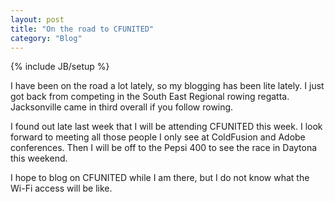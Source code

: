 ```yaml
---
layout: post
title: "On the road to CFUNITED"
category: "Blog"
---
```

{% include JB/setup %}

I have been on the road a lot lately, so my blogging has been lite lately. I just got back from competing in the South East Regional rowing regatta. Jacksonville came in third overall if you follow rowing.

I found out late last week that I will be attending CFUNITED this week. I look forward to meeting all those people I only see at ColdFusion and Adobe conferences. Then I will be off to the Pepsi 400 to see the race in Daytona this weekend.

I hope to blog on CFUNITED while I am there, but I do not know what the Wi-Fi access will be like.